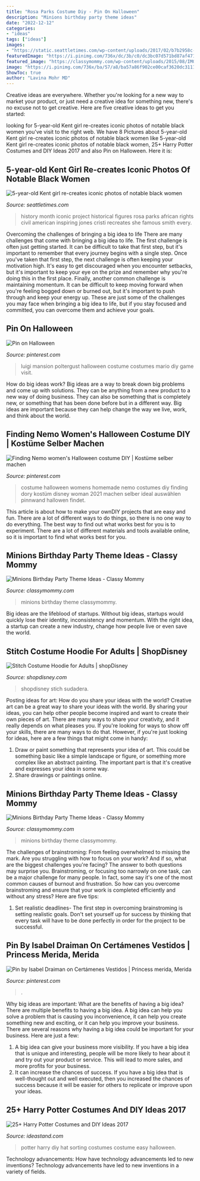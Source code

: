 ```yaml
---
title: "Rosa Parks Costume Diy - Pin On Halloween"
description: "Minions birthday party theme ideas"
date: "2022-12-12"
categories:
- "ideas"
tags: ["ideas"]
images:
- "https://static.seattletimes.com/wp-content/uploads/2017/02/b7b2958c-fa22-11e6-a7ac-ad76a4695025-780x716.jpg"
featuredImage: "https://i.pinimg.com/736x/dc/3b/c0/dc3bc07d571bd87af4715c8258f91332.jpg"
featured_image: "https://classymommy.com/wp-content/uploads/2015/08/IMG_0338.jpg"
image: "https://i.pinimg.com/736x/ba/57/a8/ba57a86f902ce00caf3620dc3111ce16.jpg"
ShowToc: true
author: "Lavina Mohr MD"
---
```



Creative ideas are everywhere. Whether you're looking for a new way to market your product, or just need a creative idea for something new, there's no excuse not to get creative. Here are five creative ideas to get you started: 

	

		
looking for 5-year-old Kent girl re-creates iconic photos of notable black women you've visit to the right web. We have 8 Pictures about 5-year-old Kent girl re-creates iconic photos of notable black women like 5-year-old Kent girl re-creates iconic photos of notable black women, 25+ Harry Potter Costumes and DIY Ideas 2017 and also Pin on Halloween. Here it is:
		
    
## 5-year-old Kent Girl Re-creates Iconic Photos Of Notable Black Women

<img loading=lazy src="https://static.seattletimes.com/wp-content/uploads/2017/02/b7b2958c-fa22-11e6-a7ac-ad76a4695025-780x716.jpg" onerror="this.onerror=null;this.src='https://tse3.mm.bing.net/th?id=OIP.hC8R1aBIY4fTrLrlk33BPgHaGz&amp;pid=15.1';" alt="5-year-old Kent girl re-creates iconic photos of notable black women">

_Source: seattletimes.com_

>history month iconic project historical figures rosa parks african rights civil american inspiring jones cristi recreates she famous smith every. 

	

Overcoming the challenges of bringing a big idea to life
There are many challenges that come with bringing a big idea to life. The first challenge is often just getting started. It can be difficult to take that first step, but it's important to remember that every journey begins with a single step. Once you've taken that first step, the next challenge is often keeping your motivation high. It's easy to get discouraged when you encounter setbacks, but it's important to keep your eye on the prize and remember why you're doing this in the first place. Finally, another common challenge is maintaining momentum. It can be difficult to keep moving forward when you're feeling bogged down or burned out, but it's important to push through and keep your energy up. These are just some of the challenges you may face when bringing a big idea to life, but if you stay focused and committed, you can overcome them and achieve your goals.

    
## Pin On Halloween

<img loading=lazy src="https://i.pinimg.com/736x/ba/57/a8/ba57a86f902ce00caf3620dc3111ce16.jpg" onerror="this.onerror=null;this.src='https://tse4.mm.bing.net/th?id=OIP.Ic5_aEgNaFOv-W5S1WspNQHaJ3&amp;pid=15.1';" alt="Pin on Halloween">

_Source: pinterest.com_

>luigi mansion poltergust halloween costume costumes mario diy game visit. 

	

How do big ideas work?
Big ideas are a way to break down big problems and come up with solutions. They can be anything from a new product to a new way of doing business. They can also be something that is completely new, or something that has been done before but in a different way. Big ideas are important because they can help change the way we live, work, and think about the world.

    
## Finding Nemo Women&#039;s Halloween Costume DIY | Kostüme Selber Machen

<img loading=lazy src="https://i.pinimg.com/originals/c9/5b/7f/c95b7f4d60e7d4a017758159d4c6da2f.jpg" onerror="this.onerror=null;this.src='https://tse2.mm.bing.net/th?id=OIP.oKC1hQ8H8Aal1cQIT3nD-AHaJ4&amp;pid=15.1';" alt="Finding Nemo women&#039;s Halloween costume DIY | Kostüme selber machen">

_Source: pinterest.com_

>costume halloween womens homemade nemo costumes diy finding dory kostüm disney woman 2021 machen selber ideal auswählen pinnwand hallowen findet. 

	

This article is about how to make your ownDIY projects that are easy and fun. There are a lot of different ways to do things, so there is no one way to do everything. The best way to find out what works best for you is to experiment. There are a lot of different materials and tools available online, so it is important to find what works best for you.

    
## Minions Birthday Party Theme Ideas - Classy Mommy

<img loading=lazy src="https://classymommy.com/wp-content/uploads/2015/08/IMG_0337.jpg" onerror="this.onerror=null;this.src='https://tse2.mm.bing.net/th?id=OIP.YQRcAaZHv4lvP2VgGZKeFAHaFj&amp;pid=15.1';" alt="Minions Birthday Party Theme Ideas - Classy Mommy">

_Source: classymommy.com_

>minions birthday theme classymommy. 

	

Big ideas are the lifeblood of startups. Without big ideas, startups would quickly lose their identity, inconsistency and momentum. With the right idea, a startup can create a new industry, change how people live or even save the world.

    
## Stitch Costume Hoodie For Adults | ShopDisney

<img loading=lazy src="https://cdn-ssl.s7.disneystore.com/is/image/DisneyShopping/7505057371640" onerror="this.onerror=null;this.src='https://tse2.mm.bing.net/th?id=OIP.5Um8hP_KVKuMiX6sCE62TAHaHa&amp;pid=15.1';" alt="Stitch Costume Hoodie for Adults | shopDisney">

_Source: shopdisney.com_

>shopdisney stich sudadera. 

	

Posting ideas for art: How do you share your ideas with the world?
Creative art can be a great way to share your ideas with the world. By sharing your ideas, you can help other people become inspired and want to create their own pieces of art. There are many ways to share your creativity, and it really depends on what pleases you. If you're looking for ways to show off your skills, there are many ways to do that. However, if you're just looking for ideas, here are a few things that might come in handy: 
1) Draw or paint something that represents your idea of art. This could be something basic like a simple landscape or figure, or something more complex like an abstract painting. The important part is that it's creative and expresses your idea in some way. 
2) Share drawings or paintings online.

    
## Minions Birthday Party Theme Ideas - Classy Mommy

<img loading=lazy src="https://classymommy.com/wp-content/uploads/2015/08/IMG_0338.jpg" onerror="this.onerror=null;this.src='https://tse3.mm.bing.net/th?id=OIP.h1rVCe32MWrHIlG6QhjfZgHaFj&amp;pid=15.1';" alt="Minions Birthday Party Theme Ideas - Classy Mommy">

_Source: classymommy.com_

>minions birthday theme classymommy. 

	

The challenges of brainstroming: From feeling overwhelmed to missing the mark.
Are you struggling with how to focus on your work? And if so, what are the biggest challenges you're facing? The answer to both questions may surprise you. Brainstroming, or focusing too narrowly on one task, can be a major challenge for many people. In fact, some say it's one of the most common causes of burnout and frustration. 
So how can you overcome brainstroming and ensure that your work is completed efficiently and without any stress? Here are five tips: 

1. Set realistic deadlines- The first step in overcoming brainstroming is setting realistic goals. Don't set yourself up for success by thinking that every task will have to be done perfectly in order for the project to be successful.

    
## Pin By Isabel Draiman On Certámenes Vestidos | Princess Merida, Merida

<img loading=lazy src="https://i.pinimg.com/736x/dc/3b/c0/dc3bc07d571bd87af4715c8258f91332.jpg" onerror="this.onerror=null;this.src='https://tse2.mm.bing.net/th?id=OIP.Lr0EMbcPJJDu3Ud-CEbvAAAAAA&amp;pid=15.1';" alt="Pin by Isabel Draiman on Certámenes Vestidos | Princess merida, Merida">

_Source: pinterest.com_

>. 

	

Why big ideas are important: What are the benefits of having a big idea?
There are multiple benefits to having a big idea. A big idea can help you solve a problem that is causing you inconvenience, it can help you create something new and exciting, or it can help you improve your business. There are several reasons why having a big idea could be important for your business. Here are just a few: 
1) A big idea can give your business more visibility. If you have a big idea that is unique and interesting, people will be more likely to hear about it and try out your product or service. This will lead to more sales, and more profits for your business. 
2) It can increase the chances of success. If you have a big idea that is well-thought out and well executed, then you increased the chances of success because it will be easier for others to replicate or improve upon your ideas.

    
## 25+ Harry Potter Costumes And DIY Ideas 2017

<img loading=lazy src="https://ideastand.com/wp-content/uploads/2017/09/harry-potter-costumes/5-harry-potter-halloween-costume-diy.jpg" onerror="this.onerror=null;this.src='https://tse1.mm.bing.net/th?id=OIP.wP3EpCsZXFomWh1HhTxncwHaTz&amp;pid=15.1';" alt="25+ Harry Potter Costumes and DIY Ideas 2017">

_Source: ideastand.com_

>potter harry diy hat sorting costumes costume easy halloween. 

	

Technology advancements: How have technology advancements led to new inventions?
Technology advancements have led to new inventions in a variety of fields.

